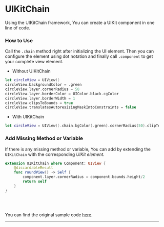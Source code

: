 # UIKitChain
Using the UIKitChain framework, You can create a UIKit component in one line of code.
<br>

### How to Use
Call the `.chain` method right after initializing the UI element. Then you can configure the element using dot notation and finally call `.component` to get your complete view element.
 -  Without UIKitChain
```Swift 
let circleView = UIView()
circleView.backgroundColor = .green
circleView.layer.cornerRadius = 50
circleView.layer.borderColor = UIColor.black.cgColor
circleView.layer.borderWidth = 1
circleView.clipsToBounds = true
circleView.translatesAutoresizingMaskIntoConstraints = false
```
 - With UIKitChain
```Swift
let circleView = UIView().chain.bgColor(.green).cornerRadius(50).clipToBounds(true).border(.black).activeAutoConstrant(false).component
```

### Add Missing Method or Variable

If there is any missing method or variable, You can add by extending the `UIKitChain` with the corresponding *UIKit element*.

```Swift
extension UIKitChain where Component: UIView {
    @discardableResult
    func roundView() -> Self {
        component.layer.cornerRadius = component.bounds.height/2
        return self
    }
}
```

<br><br>

You can find the original sample code [here](../../Example/MNkSupportUtilities/UIKitChain_comp.swift).

---